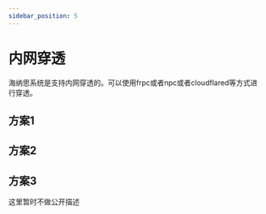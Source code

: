 ```yaml
---
sidebar_position: 5
---
```


# 内网穿透

海纳思系统是支持内网穿透的。可以使用frpc或者npc或者cloudflared等方式进行穿透。

## 方案1

## 方案2

## 方案3

这里暂时不做公开描述
